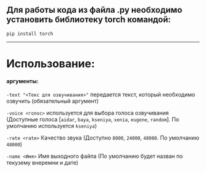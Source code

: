 ## Для работы кода из файла .py необходимо установить библиотеку torch командой:

```
pip install torch
```
---

# Использование:

#### аргументы:
`-text "<Текс для озвучивания>"` передается текст, который необходимо озвучить (обязательный аргумент)

`-voice <голос>` используется для выбора голоса озвучивания (Доступные голоса [`aidar`, `baya`, `kseniya`, `xenia`, `eugene`, `random`]. По умолчанию используется `kseniya`)

`-rate <rate>` Качество звука (Доступно `8000`, `24000`, `48000`. По умолчанию `48000`)

`-name <Имя>` Имя выходного файла (По умолчанию будет назван по текузему внеремни и дате)

